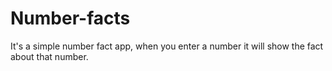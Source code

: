 # Number-facts
It's a simple number fact app, when you enter a number it will show the fact about that number.
